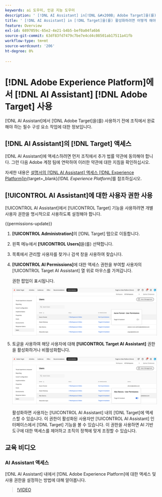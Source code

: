 ```yaml
---
keywords: ai 도우미, 인공 지능 도우미
description: ' [!DNL AI Assistant] in[!DNL &#x200B; Adobe Target]을(를) 활성화하는 방법을 알아보세요.'
title: ' [!DNL AI Assistant] in [!DNL Target]을(를) 활성화하려면 어떻게 해야 합니까?'
feature: Overview
exl-id: 6897059c-65e2-4e21-b4b5-bef0a04fa6b6
source-git-commit: 63df83fd7479c7be7e4cd4c08501ab17511a41fb
workflow-type: tm+mt
source-wordcount: '206'
ht-degree: 0%

---
```


# [!DNL Adobe Experience Platform]에서 [!DNL AI Assistant] [!DNL Adobe Target] 사용

[!DNL AI Assistant]에서 [!DNL Adobe Target]을(를) 사용하기 전에 조직에서 완료해야 하는 필수 구성 요소 작업에 대한 정보입니다.

## [!DNL AI Assistant]의 [!DNL Target] 액세스

[!DNL AI Assistant]에 액세스하려면 먼저 조직에서 추가 법률 약관에 동의해야 합니다. 그런 다음 Adobe 계정 팀에 연락하여 이러한 약관에 대한 지침을 확인하십시오.

자세한 내용은 [&#x200B; 설명서의  [!DNL AI Assistant] 액세스 [!DNL Experience Platform]in](https://experienceleague.adobe.com/ko/docs/experience-platform/ai-assistant/access){target=_blank}*[!DNL Experience Platform]*&#x200B;를 참조하십시오.

## [!UICONTROL AI Assistant]에 대한 사용자 권한 사용

[!UICONTROL AI Assistant]에서 [!UICONTROL Target] 기능을 사용하려면 개별 사용자 권한을 명시적으로 사용하도록 설정해야 합니다.

{{permissions-update}}

1. **[!UICONTROL Administration]**&#x200B;의 [!DNL Target] 탭으로 이동합니다.
1. 왼쪽 메뉴에서 **[!UICONTROL Users]**&#x200B;을(를) 선택합니다.
1. 목록에서 관리할 사용자를 찾거나 검색 창을 사용하여 찾습니다.
1. **[!UICONTROL AI Permissions]**&#x200B;에 대한 액세스 권한을 부여할 사용자의 [!UICONTROL Target AI Assistant] 열 위로 마우스를 가져갑니다.

   권한 팝업이 표시됩니다.

   ![AI 길잡이 설정](/help/main/c-intro/assets/ai-pop-up2.png)

1. 토글을 사용하여 해당 사용자에 대해 **[!UICONTROL Target AI Assistant]** 권한을 활성화하거나 비활성화합니다.

   ![AI 관리자 권한 팝업](/help/main/c-intro/assets/ai-pop-up.png)

   활성화하면 사용자는 [!UICONTROL AI Assistant] 내의 [!DNL Target]에 액세스할 수 있습니다. 이 권한이 활성화된 사용자만 [!UICONTROL AI Assistant] 인터페이스에서 [!DNL Target] 기능을 볼 수 있습니다. 이 권한을 사용하면 AI 기반 도구에 대한 액세스를 제어하고 조직의 정책에 맞게 조정할 수 있습니다.

## 교육 비디오

### AI Assistant 액세스

[!DNL AI Assistant] 내에서 [!DNL Adobe Experience Platform]에 대한 액세스 및 사용 권한을 설정하는 방법에 대해 알아봅니다.

>[!VIDEO](https://video.tv.adobe.com/v/3475926/?captions=kor&learn=on&#x26;enablevpops)
